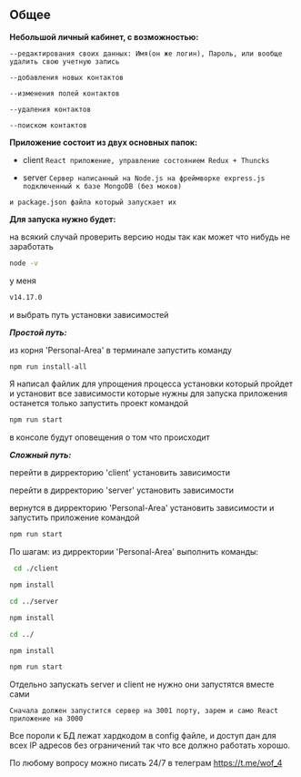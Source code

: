 ## Общее

**Небольшой личный кабинет, с возможностью:**


`--редактирования своих данных: Имя(он же логин), Пароль, или вообще удалить свою учетную запись`


`--добавления новых контактов`


`--изменения полей контактов`


`--удаления контактов`


`--поиском контактов`



**Приложение состоит из двух основных папок:** 


- client `React приложение, управление состоянием Redux + Thuncks` 


- server `Сервер написанный на Node.js на фреймворке express.js подключенный к базе MongoDB (без моков)`

`и package.json файла который запускает их`

**Для запуска нужно будет:**


на всякий случай проверить версию ноды так как может что нибудь не заработать

```sh
node -v
```

у меня

```sh
v14.17.0
```
и выбрать путь установки зависимостей


***Простой путь:***


из корня 'Personal-Area' в терминале запустить команду 
```sh
npm run install-all
```


Я написал файлик для упрощения процесса установки который пройдет и установит все зависимости которые нужны для запуска приложения останется только запустить проект командой 
```sh
npm run start
```
в консоле будут оповещения о том что происходит

***Сложный путь:***


перейти в дирректорию 'client' установить зависимости


перейти в дирректорию 'server' установить зависимости


вернутся в дирректорию 'Personal-Area' установить зависимости и запустить приложение командой

```sh
npm run start
```

По шагам: из дирректории 'Personal-Area' выполнить команды:

```sh
 cd ./client
```

```sh
npm install
```

```sh
cd ../server
```

```sh
npm install
```

```sh
cd ../
```

```sh
npm install
```

```sh
npm run start
```

Отдельно запускать server и client не нужно они запустятся вместе сами

`Сначала должен запустится сервер на 3001 порту, зарем и само React приложение на 3000`

Все пороли к БД лежат хардкодом в config файле, и доступ дан для всех IP адресов без ограничений так что все должно работать хорошо.

По любому вопросу можно писать 24/7 в телеграм https://t.me/wof_4
